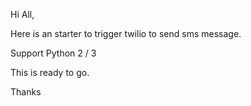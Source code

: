 Hi All,

Here is an starter to trigger twilio to send sms message.

Support Python 2 / 3 

This is ready to go.

Thanks